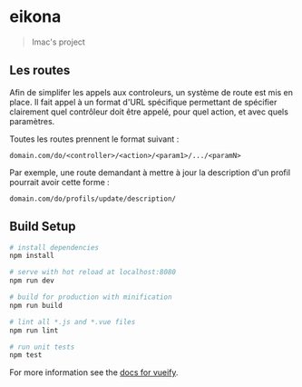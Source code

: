 # eikona

> Imac's project

## Les routes

Afin de simplifer les appels aux controleurs, un système de route est mis en place.
Il fait appel à un format d'URL spécifique permettant de spécifier clairement quel contrôleur doit être appelé, pour quel action, et avec quels paramètres.

Toutes les routes prennent le format suivant :
```
domain.com/do/<controller>/<action>/<param1>/.../<paramN>
```
Par exemple, une route demandant à mettre à jour la description d'un profil pourrait avoir cette forme :
```
domain.com/do/profils/update/description/
```

## Build Setup

``` bash
# install dependencies
npm install

# serve with hot reload at localhost:8080
npm run dev

# build for production with minification
npm run build

# lint all *.js and *.vue files
npm run lint

# run unit tests
npm test
```

For more information see the [docs for vueify](https://github.com/vuejs/vueify).
